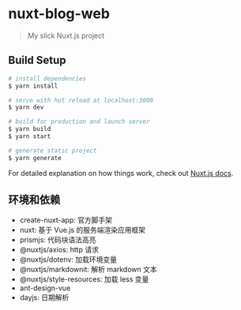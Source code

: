 # nuxt-blog-web

> My slick Nuxt.js project

## Build Setup

``` bash
# install dependencies
$ yarn install

# serve with hot reload at localhost:3000
$ yarn dev

# build for production and launch server
$ yarn build
$ yarn start

# generate static project
$ yarn generate
```

For detailed explanation on how things work, check out [Nuxt.js docs](https://nuxtjs.org).

## 环境和依赖

* create-nuxt-app: 官方脚手架
* nuxt: 基于 Vue.js 的服务端渲染应用框架
* prismjs: 代码块语法高亮
* @nuxtjs/axios: http 请求
* @nuxtjs/dotenv: 加载环境变量
* @nuxtjs/markdownit: 解析 markdown 文本
* @nuxtjs/style-resources: 加载 less 变量
* ant-design-vue
* dayjs: 日期解析